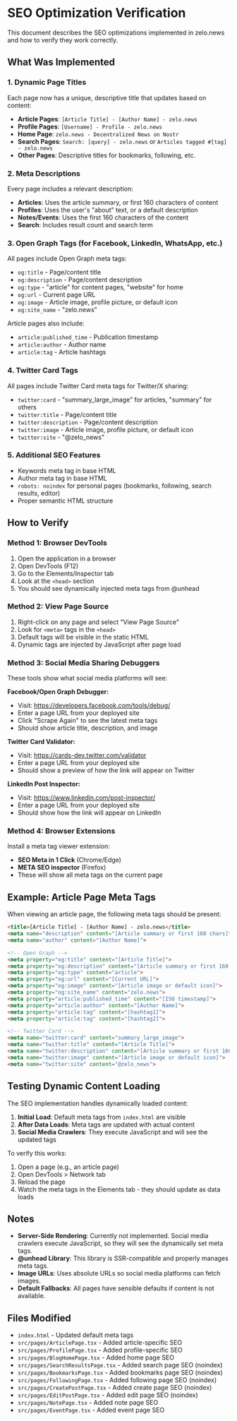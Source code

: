 # SEO Optimization Verification

This document describes the SEO optimizations implemented in zelo.news and how to verify they work correctly.

## What Was Implemented

### 1. Dynamic Page Titles
Each page now has a unique, descriptive title that updates based on content:
- **Article Pages**: `[Article Title] - [Author Name] - zelo.news`
- **Profile Pages**: `[Username] - Profile - zelo.news`
- **Home Page**: `zelo.news - Decentralized News on Nostr`
- **Search Pages**: `Search: [query] - zelo.news` or `Articles tagged #[tag] - zelo.news`
- **Other Pages**: Descriptive titles for bookmarks, following, etc.

### 2. Meta Descriptions
Every page includes a relevant description:
- **Articles**: Uses the article summary, or first 160 characters of content
- **Profiles**: Uses the user's "about" text, or a default description
- **Notes/Events**: Uses the first 160 characters of the content
- **Search**: Includes result count and search term

### 3. Open Graph Tags (for Facebook, LinkedIn, WhatsApp, etc.)
All pages include Open Graph meta tags:
- `og:title` - Page/content title
- `og:description` - Page/content description
- `og:type` - "article" for content pages, "website" for home
- `og:url` - Current page URL
- `og:image` - Article image, profile picture, or default icon
- `og:site_name` - "zelo.news"

Article pages also include:
- `article:published_time` - Publication timestamp
- `article:author` - Author name
- `article:tag` - Article hashtags

### 4. Twitter Card Tags
All pages include Twitter Card meta tags for Twitter/X sharing:
- `twitter:card` - "summary_large_image" for articles, "summary" for others
- `twitter:title` - Page/content title
- `twitter:description` - Page/content description
- `twitter:image` - Article image, profile picture, or default icon
- `twitter:site` - "@zelo_news"

### 5. Additional SEO Features
- Keywords meta tag in base HTML
- Author meta tag in base HTML
- `robots: noindex` for personal pages (bookmarks, following, search results, editor)
- Proper semantic HTML structure

## How to Verify

### Method 1: Browser DevTools
1. Open the application in a browser
2. Open DevTools (F12)
3. Go to the Elements/Inspector tab
4. Look at the `<head>` section
5. You should see dynamically injected meta tags from @unhead

### Method 2: View Page Source
1. Right-click on any page and select "View Page Source"
2. Look for `<meta>` tags in the `<head>`
3. Default tags will be visible in the static HTML
4. Dynamic tags are injected by JavaScript after page load

### Method 3: Social Media Sharing Debuggers
These tools show what social media platforms will see:

**Facebook/Open Graph Debugger:**
- Visit: https://developers.facebook.com/tools/debug/
- Enter a page URL from your deployed site
- Click "Scrape Again" to see the latest meta tags
- Should show article title, description, and image

**Twitter Card Validator:**
- Visit: https://cards-dev.twitter.com/validator
- Enter a page URL from your deployed site
- Should show a preview of how the link will appear on Twitter

**LinkedIn Post Inspector:**
- Visit: https://www.linkedin.com/post-inspector/
- Enter a page URL from your deployed site
- Should show how the link will appear on LinkedIn

### Method 4: Browser Extensions
Install a meta tag viewer extension:
- **SEO Meta in 1 Click** (Chrome/Edge)
- **META SEO inspector** (Firefox)
- These will show all meta tags on the current page

## Example: Article Page Meta Tags

When viewing an article page, the following meta tags should be present:

```html
<title>[Article Title] - [Author Name] - zelo.news</title>
<meta name="description" content="[Article summary or first 160 chars]">
<meta name="author" content="[Author Name]">

<!-- Open Graph -->
<meta property="og:title" content="[Article Title]">
<meta property="og:description" content="[Article summary or first 160 chars]">
<meta property="og:type" content="article">
<meta property="og:url" content="[Current URL]">
<meta property="og:image" content="[Article image or default icon]">
<meta property="og:site_name" content="zelo.news">
<meta property="article:published_time" content="[ISO timestamp]">
<meta property="article:author" content="[Author Name]">
<meta property="article:tag" content="[hashtag1]">
<meta property="article:tag" content="[hashtag2]">

<!-- Twitter Card -->
<meta name="twitter:card" content="summary_large_image">
<meta name="twitter:title" content="[Article Title]">
<meta name="twitter:description" content="[Article summary or first 160 chars]">
<meta name="twitter:image" content="[Article image or default icon]">
<meta name="twitter:site" content="@zelo_news">
```

## Testing Dynamic Content Loading

The SEO implementation handles dynamically loaded content:

1. **Initial Load**: Default meta tags from `index.html` are visible
2. **After Data Loads**: Meta tags are updated with actual content
3. **Social Media Crawlers**: They execute JavaScript and will see the updated tags

To verify this works:
1. Open a page (e.g., an article page)
2. Open DevTools > Network tab
3. Reload the page
4. Watch the meta tags in the Elements tab - they should update as data loads

## Notes

- **Server-Side Rendering**: Currently not implemented. Social media crawlers execute JavaScript, so they will see the dynamically set meta tags.
- **@unhead Library**: This library is SSR-compatible and properly manages meta tags.
- **Image URLs**: Uses absolute URLs so social media platforms can fetch images.
- **Default Fallbacks**: All pages have sensible defaults if content is not available.

## Files Modified

- `index.html` - Updated default meta tags
- `src/pages/ArticlePage.tsx` - Added article-specific SEO
- `src/pages/ProfilePage.tsx` - Added profile-specific SEO
- `src/pages/BlogHomePage.tsx` - Added home page SEO
- `src/pages/SearchResultsPage.tsx` - Added search page SEO (noindex)
- `src/pages/BookmarksPage.tsx` - Added bookmarks page SEO (noindex)
- `src/pages/FollowingPage.tsx` - Added following page SEO (noindex)
- `src/pages/CreatePostPage.tsx` - Added create page SEO (noindex)
- `src/pages/EditPostPage.tsx` - Added edit page SEO (noindex)
- `src/pages/NotePage.tsx` - Added note page SEO
- `src/pages/EventPage.tsx` - Added event page SEO
